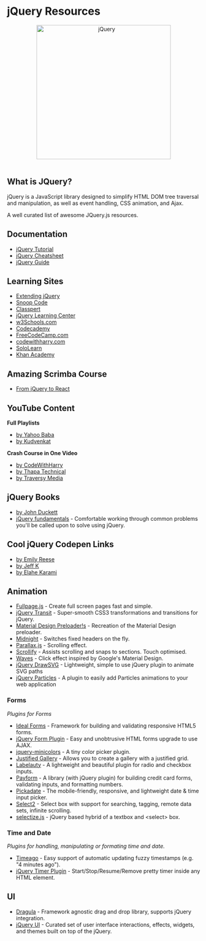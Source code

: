# jQuery Resources

<div align="center">
		<img width="350" src="https://www.foowebs.com/userfiles/blog-jquery.png" alt="jQuery">
	</div>
<br>

## What is JQuery?

jQuery is a JavaScript library designed to simplify HTML DOM tree traversal and manipulation, as well as event handling, CSS animation, and Ajax.

A well curated list of awesome JQuery.js resources.

## Documentation
- [jQuery Tutorial](https://api.jquery.com/)
- [jQuery Cheatsheet](https://oscarotero.com/jquery/)
- [jQuery Guide](https://www.tutorialrepublic.com/jquery-tutorial/)

## Learning Sites

- [Extending jQuery](https://j11y.io/javascript/extending-jquerys-selector-capabilities/)
- [Snoop Code](https://www.snoopcode.com/jquery/)
- [Classpert](https://classpert.com/search?filter%5Bfree_course%5D%5B%5D=true&filter%5Bprice%5D%5B%5D=0&filter%5Bprice%5D%5B%5D=0&p=1&tag=jquery)
- [jQuery Learning Center](https://learn.jquery.com/)
- [w3Schools.com](https://www.w3schools.com/jquery/)
- [Codecademy](https://www.w3schools.com/jquery/)
- [FreeCodeCamp.com](https://www.freecodecamp.org/news/tag/jquery/)
- [codewithharry.com](https://codewithharry.com/videos/learn-jquery-in-one-video-in-hindi)
- [SoloLearn](https://www.sololearn.com/learning/1082)
- [Khan Academy](https://www.khanacademy.org/computing/computer-programming/html-js-jquery)

## Amazing Scrimba Course
- [From jQuery to React](https://scrimba.com/learn/jqueryreact)

## YouTube Content

**Full Playlists**
- [by Yahoo Baba](https://youtube.com/playlist?list=PL0b6OzIxLPbzSyiC0PFaqeabe1aGhfrbW)
- [by Kudvenkat](https://www.youtube.com/playlist?list=PL6n9fhu94yhVDV697uvHpavA3K_eWGQap)

**Crash Course in One Video**
- [by CodeWithHarry](https://youtu.be/YFlx1C8XwR0)
- [by Thapa Technical](https://youtu.be/PNvyPEQ0y-I)
- [by Traversy Media](https://youtu.be/3nrLc_JOF7k)

## jQuery Books
- [by John Duckett](https://www.amazon.in/JavaScript-JQuery-Interactive-Front-End-Development/dp/1118531647)
- [jQuery fundamentals](https://github.com/bocoup/jqfundamentals.com) - Comfortable working through common problems you'll be called upon to solve using jQuery.

## Cool jQuery Codepen Links
- [by Emily Reese](https://codepen.io/eclairereese/pen/qZxvPz) 
- [by Jeff K](https://codepen.io/jkies00/pen/oNzYNLr) 
- [by Elahe Karami](https://codepen.io/elahekarami/pen/GRjjZzJ)

## Animation

- [Fullpage.js](https://github.com/alvarotrigo/fullPage.js) - Create full screen pages fast and simple.
- [jQuery Transit](https://github.com/rstacruz/jquery.transit) - Super-smooth CSS3 transformations and transitions for jQuery.
- [Material Design Preloader!s](https://github.com/aarondo/Material-Preloader) - Recreation of the Material Design preloader.
- [Midnight](https://github.com/Aerolab/midnight.js) - Switches fixed headers on the fly.
- [Parallax.js](https://github.com/pixelcog/parallax.js/) - Scrolling effect.
- [Scrollify](https://github.com/lukehaas/Scrollify/) - Assists scrolling and snaps to sections. Touch optimised.
- [Waves](https://github.com/fians/Waves) - Click effect inspired by Google's Material Design.
- [jQuery DrawSVG](https://github.com/lcdsantos/jquery-drawsvg) - Lightweight, simple to use jQuery plugin to animate SVG paths
- [jQuery Particles](https://github.com/matteobruni/tsparticles/tree/master/components/jquery) - A plugin to easily add Particles animations to your web application

### Forms

*Plugins for Forms*

- [Ideal Forms](https://github.com/elclanrs/jq-idealforms) - Framework for building and validating responsive HTML5 forms.
- [jQuery Form Plugin](https://github.com/jquery-form/form) - Easy and unobtrusive HTML forms upgrade to use AJAX.
- [jquery-minicolors](https://github.com/claviska/jquery-minicolors) - A tiny color picker plugin.
- [Justified Gallery](https://github.com/miromannino/Justified-Gallery) - Allows you to create a gallery with a justified grid.
- [Labelauty](https://github.com/fntneves/jquery-labelauty) - A lightweight and beautiful plugin for radio and checkbox inputs.
- [Payform](https://github.com/jondavidjohn/payform) - A library (with jQuery plugin) for building credit card forms, validating inputs, and formatting numbers.
- [Pickadate](https://github.com/amsul/pickadate.js) - The mobile-friendly, responsive, and lightweight date & time input picker.
- [Select2](https://github.com/select2/select2) - Select box with support for searching, tagging, remote data sets, infinite scrolling.
- [selectize.js](https://github.com/selectize/selectize.js/) - jQuery based hybrid of a textbox and \<select\> box.

### Time and Date

*Plugins for handling, manipulating or formating time and date.*

- [Timeago](https://github.com/rmm5t/jquery-timeago) - Easy support of automatic updating fuzzy timestamps (e.g. "4 minutes ago").
- [jQuery Timer Plugin](https://github.com/walmik/timer.jquery) - Start/Stop/Resume/Remove pretty timer inside any HTML element.

## UI

* [Dragula](https://github.com/bevacqua/dragula) - Framework agnostic drag and drop library, supports jQuery integration.
* [jQuery UI](http://jqueryui.com/) - Curated set of user interface interactions, effects, widgets, and themes built on top of the jQuery.
